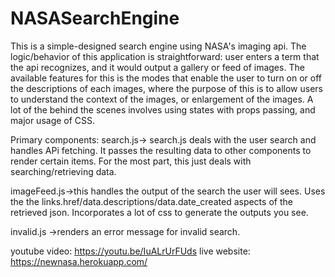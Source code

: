# NASASearchEngine
 This is a simple-designed search engine using NASA's imaging api. 
 The logic/behavior of this application is straightforward: user enters a term that the api recognizes, and it would 
 output a gallery or feed of images.
 The available features for this is the modes that enable the user to turn on or off the descriptions of each images, where the purpose 
 of this is to allow users to understand the context of the images, or enlargement of the images. 
 A lot of the behind the scenes involves using states with props passing, and major usage of CSS. 

 Primary components: 
 search.js-> search.js deals with the user search and handles APi fetching. It passes the resulting data to other components to render certain items. For the 
 most part, this just deals with searching/retrieving data.

 imageFeed.js->this handles the output of the search the user will sees. Uses the the links.href/data.descriptions/data.date_created aspects of the retrieved json. 
 Incorporates a lot of css to generate the outputs you see.

 invalid.js ->renders an error message for invalid search.


 youtube video: https://youtu.be/IuALrUrFUds
 live website: https://newnasa.herokuapp.com/
